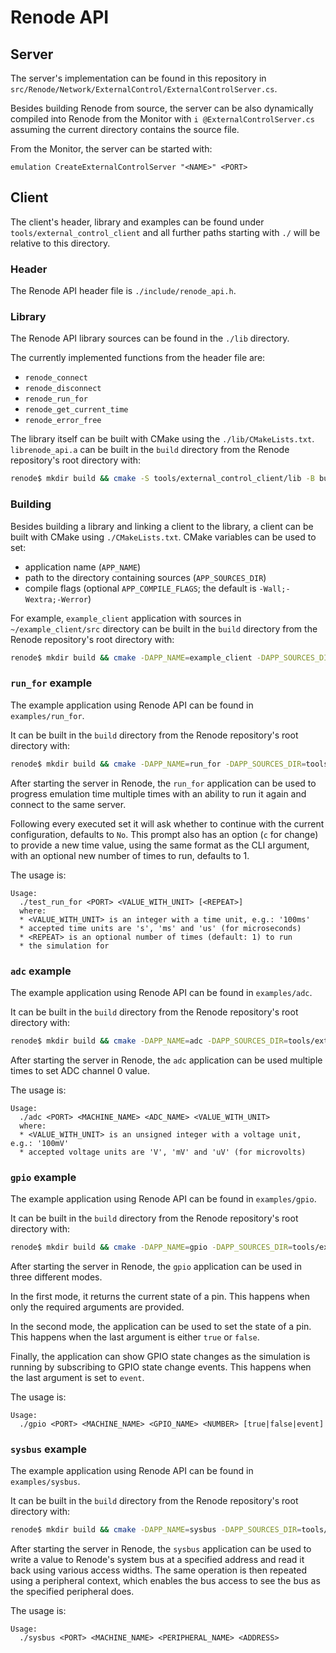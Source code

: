 # Renode API

## Server

The server's implementation can be found in this repository in `src/Renode/Network/ExternalControl/ExternalControlServer.cs`.

Besides building Renode from source, the server can be also dynamically compiled into Renode from the Monitor with `i @ExternalControlServer.cs` assuming the current directory contains the source file.

From the Monitor, the server can be started with:
```
emulation CreateExternalControlServer "<NAME>" <PORT>
```

## Client

The client's header, library and examples can be found under `tools/external_control_client` and all further paths starting with `./` will be relative to this directory.

### Header

The Renode API header file is `./include/renode_api.h`.

### Library

The Renode API library sources can be found in the `./lib` directory.

The currently implemented functions from the header file are:
* `renode_connect`
* `renode_disconnect`
* `renode_run_for`
* `renode_get_current_time`
* `renode_error_free`

The library itself can be built with CMake using the `./lib/CMakeLists.txt`.
`librenode_api.a` can be built in the `build` directory from the Renode repository's root directory with:
```bash
renode$ mkdir build && cmake -S tools/external_control_client/lib -B build && cmake --build build
```

### Building

Besides building a library and linking a client to the library, a client can be built with CMake using `./CMakeLists.txt`.
CMake variables can be used to set:
* application name (`APP_NAME`)
* path to the directory containing sources (`APP_SOURCES_DIR`)
* compile flags (optional `APP_COMPILE_FLAGS`; the default is `-Wall;-Wextra;-Werror`)

For example, `example_client` application with sources in `~/example_client/src` directory can be built in the `build` directory from the Renode repository's root directory with:
```bash
renode$ mkdir build && cmake -DAPP_NAME=example_client -DAPP_SOURCES_DIR=~/example_client/src -S tools/external_control_client -B build && cmake --build build
```

### `run_for` example

The example application using Renode API can be found in `examples/run_for`.

It can be built in the `build` directory from the Renode repository's root directory with:
```bash
renode$ mkdir build && cmake -DAPP_NAME=run_for -DAPP_SOURCES_DIR=tools/external_control_client/examples/run_for -S tools/external_control_client -B build && cmake --build build
```

After starting the server in Renode, the `run_for` application can be used to progress emulation time multiple times with an ability to run it again and connect to the same server.

Following every executed set it will ask whether to continue with the current configuration, defaults to `No`.
This prompt also has an option (`c` for change) to provide a new time value, using the same format as the CLI argument, with an optional new number of times to run, defaults to 1. 

The usage is:
```
Usage:
  ./test_run_for <PORT> <VALUE_WITH_UNIT> [<REPEAT>]
  where:
  * <VALUE_WITH_UNIT> is an integer with a time unit, e.g.: '100ms'
  * accepted time units are 's', 'ms' and 'us' (for microseconds)
  * <REPEAT> is an optional number of times (default: 1) to run
  * the simulation for
```

### `adc` example

The example application using Renode API can be found in `examples/adc`.

It can be built in the `build` directory from the Renode repository's root directory with:
```bash
renode$ mkdir build && cmake -DAPP_NAME=adc -DAPP_SOURCES_DIR=tools/external_control_client/examples/adc -S tools/external_control_client -B build && cmake --build build
```

After starting the server in Renode, the `adc` application can be used multiple times to set ADC channel 0 value.

The usage is:
```
Usage:
  ./adc <PORT> <MACHINE_NAME> <ADC_NAME> <VALUE_WITH_UNIT>
  where:
  * <VALUE_WITH_UNIT> is an unsigned integer with a voltage unit, e.g.: '100mV'
  * accepted voltage units are 'V', 'mV' and 'uV' (for microvolts)
```

### `gpio` example

The example application using Renode API can be found in `examples/gpio`.

It can be built in the `build` directory from the Renode repository's root directory with:
```bash
renode$ mkdir build && cmake -DAPP_NAME=gpio -DAPP_SOURCES_DIR=tools/external_control_client/examples/gpio -S tools/external_control_client -B build && cmake --build build
```


After starting the server in Renode, the `gpio` application can be used in three different modes.

In the first mode, it returns the current state of a pin. This happens when only the required arguments are provided.

In the second mode, the application can be used to set the state of a pin. This happens when the last argument is either `true` or `false`.

Finally, the application can show GPIO state changes as the simulation is running by subscribing to GPIO state change events. This happens when the last argument is set to `event`.

The usage is:
```
Usage:
  ./gpio <PORT> <MACHINE_NAME> <GPIO_NAME> <NUMBER> [true|false|event]
```

### `sysbus` example

The example application using Renode API can be found in `examples/sysbus`.

It can be built in the `build` directory from the Renode repository's root directory with:
```bash
renode$ mkdir build && cmake -DAPP_NAME=sysbus -DAPP_SOURCES_DIR=tools/external_control_client/examples/sysbus -S tools/external_control_client -B build && cmake --build build
```

After starting the server in Renode, the `sysbus` application can be used to write a value to Renode's system bus at a specified address and read it back using various access widths.
The same operation is then repeated using a peripheral context, which enables the bus access to see the bus as the specified peripheral does.

The usage is:
```
Usage:
  ./sysbus <PORT> <MACHINE_NAME> <PERIPHERAL_NAME> <ADDRESS>
```
